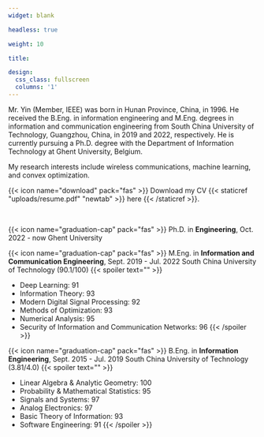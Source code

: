 ```yaml
---
widget: blank

headless: true

weight: 10

title:

design:
  css_class: fullscreen
  columns: '1'
---
```



Mr. Yin (Member, IEEE) was born in Hunan Province, China, in 1996. He received the B.Eng. in information engineering and M.Eng. degrees in information and communication engineering from South China University of Technology, Guangzhou, China, in 2019 and 2022, respectively. He is currently pursuing a Ph.D. degree with the Department of Information Technology at Ghent University, Belgium.

My research interests include wireless communications, machine learning, and convex optimization.

{{< icon name="download" pack="fas" >}} Download my CV {{< staticref "uploads/resume.pdf" "newtab" >}} here {{< /staticref >}}.

<br>


{{< icon name="graduation-cap" pack="fas" >}} Ph.D. in **Engineering**, Oct. 2022 - now
Ghent University

{{< icon name="graduation-cap" pack="fas" >}} M.Eng. in **Information and Communication Engineering**, Sept. 2019 - Jul. 2022
South China University of Technology (90.1/100)
{{< spoiler text="" >}}
- Deep Learning: 91 
- Information Theory: 93
- Modern Digital Signal Processing: 92
- Methods of Optimization: 93
- Numerical Analysis: 95
- Security of Information and Communication Networks: 96
{{< /spoiler >}}

{{< icon name="graduation-cap" pack="fas" >}} B.Eng. in **Information Engineering**, Sept. 2015 - Jul. 2019
South China University of Technology (3.81/4.0)
{{< spoiler text="" >}}
- Linear Algebra & Analytic Geometry: 100 
- Probability & Mathematical Statistics: 95
- Signals and Systems: 97
- Analog Electronics: 97
- Basic Theory of Information: 93
- Software Engineering: 91
{{< /spoiler >}}
